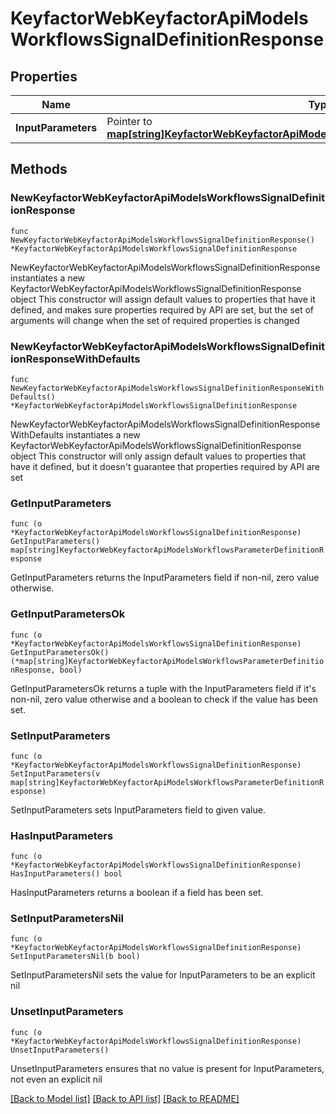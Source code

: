 # KeyfactorWebKeyfactorApiModelsWorkflowsSignalDefinitionResponse

## Properties

Name | Type | Description | Notes
------------ | ------------- | ------------- | -------------
**InputParameters** | Pointer to [**map[string]KeyfactorWebKeyfactorApiModelsWorkflowsParameterDefinitionResponse**](KeyfactorWebKeyfactorApiModelsWorkflowsParameterDefinitionResponse.md) |  | [optional] 

## Methods

### NewKeyfactorWebKeyfactorApiModelsWorkflowsSignalDefinitionResponse

`func NewKeyfactorWebKeyfactorApiModelsWorkflowsSignalDefinitionResponse() *KeyfactorWebKeyfactorApiModelsWorkflowsSignalDefinitionResponse`

NewKeyfactorWebKeyfactorApiModelsWorkflowsSignalDefinitionResponse instantiates a new KeyfactorWebKeyfactorApiModelsWorkflowsSignalDefinitionResponse object
This constructor will assign default values to properties that have it defined,
and makes sure properties required by API are set, but the set of arguments
will change when the set of required properties is changed

### NewKeyfactorWebKeyfactorApiModelsWorkflowsSignalDefinitionResponseWithDefaults

`func NewKeyfactorWebKeyfactorApiModelsWorkflowsSignalDefinitionResponseWithDefaults() *KeyfactorWebKeyfactorApiModelsWorkflowsSignalDefinitionResponse`

NewKeyfactorWebKeyfactorApiModelsWorkflowsSignalDefinitionResponseWithDefaults instantiates a new KeyfactorWebKeyfactorApiModelsWorkflowsSignalDefinitionResponse object
This constructor will only assign default values to properties that have it defined,
but it doesn't guarantee that properties required by API are set

### GetInputParameters

`func (o *KeyfactorWebKeyfactorApiModelsWorkflowsSignalDefinitionResponse) GetInputParameters() map[string]KeyfactorWebKeyfactorApiModelsWorkflowsParameterDefinitionResponse`

GetInputParameters returns the InputParameters field if non-nil, zero value otherwise.

### GetInputParametersOk

`func (o *KeyfactorWebKeyfactorApiModelsWorkflowsSignalDefinitionResponse) GetInputParametersOk() (*map[string]KeyfactorWebKeyfactorApiModelsWorkflowsParameterDefinitionResponse, bool)`

GetInputParametersOk returns a tuple with the InputParameters field if it's non-nil, zero value otherwise
and a boolean to check if the value has been set.

### SetInputParameters

`func (o *KeyfactorWebKeyfactorApiModelsWorkflowsSignalDefinitionResponse) SetInputParameters(v map[string]KeyfactorWebKeyfactorApiModelsWorkflowsParameterDefinitionResponse)`

SetInputParameters sets InputParameters field to given value.

### HasInputParameters

`func (o *KeyfactorWebKeyfactorApiModelsWorkflowsSignalDefinitionResponse) HasInputParameters() bool`

HasInputParameters returns a boolean if a field has been set.

### SetInputParametersNil

`func (o *KeyfactorWebKeyfactorApiModelsWorkflowsSignalDefinitionResponse) SetInputParametersNil(b bool)`

 SetInputParametersNil sets the value for InputParameters to be an explicit nil

### UnsetInputParameters
`func (o *KeyfactorWebKeyfactorApiModelsWorkflowsSignalDefinitionResponse) UnsetInputParameters()`

UnsetInputParameters ensures that no value is present for InputParameters, not even an explicit nil

[[Back to Model list]](../README.md#documentation-for-models) [[Back to API list]](../README.md#documentation-for-api-endpoints) [[Back to README]](../README.md)


